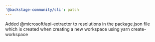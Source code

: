 ```yaml
---
'@backstage-community/cli': patch
---
```


Added @microsoft/api-extractor to resolutions in the package.json file which is created when creating a new workspace using yarn create-workspace
